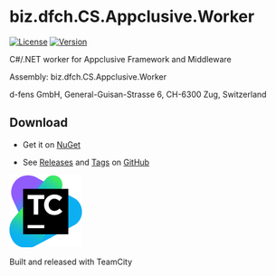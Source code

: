 # biz.dfch.CS.Appclusive.Worker
[![License](https://img.shields.io/badge/license-Apache%20License%202.0-blue.svg)](https://github.com/dfensgmbh/biz.dfch.CS.Appclusive.Worker/blob/master/LICENSE)
[![Version](https://img.shields.io/nuget/v/biz.dfch.CS.Appclusive.Worker.svg)](https://www.nuget.org/packages/biz.dfch.CS.Appclusive.Worker/)

C#/.NET worker for Appclusive Framework and Middleware 

Assembly: biz.dfch.CS.Appclusive.Worker

d-fens GmbH, General-Guisan-Strasse 6, CH-6300 Zug, Switzerland

## Download

* Get it on [NuGet](https://www.nuget.org/packages/biz.dfch.CS.Appclusive.Worker/)

* See [Releases](https://github.com/dfensgmbh/biz.dfch.CS.Appclusive.Worker/releases) and [Tags](https://github.com/dfensgmbh/biz.dfch.CS.Appclusive.Worker/tags) on [GitHub](https://github.com/dfensgmbh/biz.dfch.CS.Appclusive.Worker)

[![TeamCity Logo](https://github.com/dfensgmbh/biz.dfch.CS.Appclusive.Worker/blob/develop/TeamCity.png)](https://www.jetbrains.com/teamcity/)

Built and released with TeamCity
